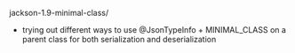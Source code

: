 jackson-1.9-minimal-class/

* trying out different ways to use @JsonTypeInfo + MINIMAL_CLASS on a parent class 
  for both serialization and deserialization
